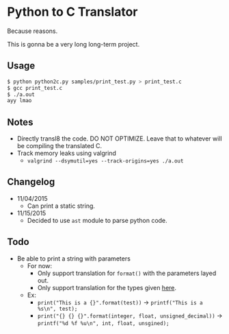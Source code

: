 # Python to C Translator
Because reasons.

This is gonna be a very long long-term project.

## Usage
```sh
$ python python2c.py samples/print_test.py > print_test.c
$ gcc print_test.c
$ ./a.out
ayy lmao
```

## Notes
- Directly transl8 the code. DO NOT OPTIMIZE. Leave that to whatever will be compiling the translated C.
- Track memory leaks using valgrind
  - `valgrind --dsymutil=yes --track-origins=yes ./a.out`

## Changelog
- 11/04/2015
  - Can print a static string.
- 11/15/2015
  - Decided to use `ast` module to parse python code.

## Todo
- Be able to print a string with parameters
  - For now:
    - Only support translation for `format()` with the parameters layed out. 
    - Only support translation for the types given [here](https://www.le.ac.uk/users/rjm1/cotter/page_30.htm).
  - Ex:
    - `print("This is a {}".format(test))` -> `printf("This is a %s\n", test);`
    - `print("{} {} {}".format(integer, float, unsigned_decimal))` -> `printf("%d %f %u\n", int, float, unsgined);`